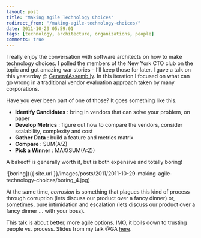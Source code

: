 ```yaml
---
layout: post
title: "Making Agile Technology Choices"
redirect_from: "/making-agile-technology-choices/"
date: 2011-10-29 05:59:01
tags: [technology, architecture, organizations, people]
comments: true
---
```

I really enjoy the conversation with software architects on how to make technology choices. I polled the members of the New York CTO club on the topic and got amazing war stories – I’ll keep those for later. I gave a talk on this yesterday @ [GeneralAssemb.ly](http://generalassemb.ly/). In this iteration I focused on what can go wrong in a traditional vendor evaluation approach taken by many corporations.

Have you ever been part of one of those? It goes something like this.

- **Identify Candidates** : bring in vendors that can solve your problem, on paper
- **Develop Metrics** : figure out how to compare the vendors, consider scalability, complexity and cost
- **Gather Data** : build a feature and metrics matrix
- **Compare** : SUM(A:Z)
- **Pick a Winner** : MAX(SUM(A:Z))

A bakeoff is generally worth it, but is both expensive and totally boring!

![boring]({{ site.url }}/images/posts/2011/2011-10-29-making-agile-technology-choices/boring_4.jpg)

At the same time, _corrosion_ is something that plagues this kind of process through corruption (lets discuss our product over a fancy dinner) or, sometimes, pure intimidation and escalation (lets discuss our product over a fancy dinner ... with your boss).

This talk is about better, more agile options. IMO, it boils down to trusting people vs. process. Slides from my talk @GA [here](http://www.slideshare.net/dblockdotorg/making-agile-technology-choices).

